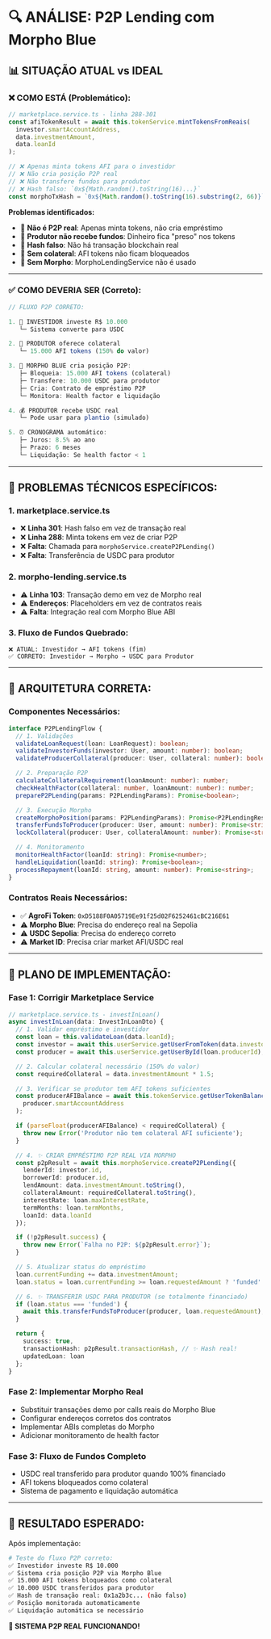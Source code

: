 # 🔍 ANÁLISE: P2P Lending com Morpho Blue

## 📊 **SITUAÇÃO ATUAL vs IDEAL**

### ❌ **COMO ESTÁ (Problemático):**

```javascript
// marketplace.service.ts - linha 288-301
const afiTokenResult = await this.tokenService.mintTokensFromReais(
  investor.smartAccountAddress,
  data.investmentAmount,
  data.loanId
);

// ❌ Apenas minta tokens AFI para o investidor
// ❌ Não cria posição P2P real
// ❌ Não transfere fundos para produtor
// ❌ Hash falso: `0x${Math.random().toString(16)...}`
const morphoTxHash = `0x${Math.random().toString(16).substring(2, 66)}`;
```

**Problemas identificados:**
- 🚨 **Não é P2P real**: Apenas minta tokens, não cria empréstimo
- 🚨 **Produtor não recebe fundos**: Dinheiro fica "preso" nos tokens
- 🚨 **Hash falso**: Não há transação blockchain real
- 🚨 **Sem colateral**: AFI tokens não ficam bloqueados
- 🚨 **Sem Morpho**: MorphoLendingService não é usado

---

### ✅ **COMO DEVERIA SER (Correto):**

```javascript
// FLUXO P2P CORRETO:

1. 👤 INVESTIDOR investe R$ 10.000
   └─ Sistema converte para USDC

2. 🌾 PRODUTOR oferece colateral
   └─ 15.000 AFI tokens (150% do valor)

3. 🏦 MORPHO BLUE cria posição P2P:
   ├─ Bloqueia: 15.000 AFI tokens (colateral)
   ├─ Transfere: 10.000 USDC para produtor
   ├─ Cria: Contrato de empréstimo P2P
   └─ Monitora: Health factor e liquidação

4. 💰 PRODUTOR recebe USDC real
   └─ Pode usar para plantio (simulado)

5. ⏰ CRONOGRAMA automático:
   ├─ Juros: 8.5% ao ano
   ├─ Prazo: 6 meses
   └─ Liquidação: Se health factor < 1
```

---

## 🔧 **PROBLEMAS TÉCNICOS ESPECÍFICOS:**

### **1. marketplace.service.ts**
- ❌ **Linha 301**: Hash falso em vez de transação real
- ❌ **Linha 288**: Minta tokens em vez de criar P2P
- ❌ **Falta**: Chamada para `morphoService.createP2PLending()`
- ❌ **Falta**: Transferência de USDC para produtor

### **2. morpho-lending.service.ts**
- ⚠️ **Linha 103**: Transação demo em vez de Morpho real
- ⚠️ **Endereços**: Placeholders em vez de contratos reais
- ⚠️ **Falta**: Integração real com Morpho Blue ABI

### **3. Fluxo de Fundos Quebrado:**
```
❌ ATUAL: Investidor → AFI tokens (fim)
✅ CORRETO: Investidor → Morpho → USDC para Produtor
```

---

## 🎯 **ARQUITETURA CORRETA:**

### **Componentes Necessários:**

```typescript
interface P2PLendingFlow {
  // 1. Validações
  validateLoanRequest(loan: LoanRequest): boolean;
  validateInvestorFunds(investor: User, amount: number): boolean;
  validateProducerCollateral(producer: User, collateral: number): boolean;

  // 2. Preparação P2P
  calculateCollateralRequirement(loanAmount: number): number;
  checkHealthFactor(collateral: number, loanAmount: number): number;
  prepareP2PLending(params: P2PLendingParams): Promise<boolean>;

  // 3. Execução Morpho
  createMorphoPosition(params: P2PLendingParams): Promise<P2PLendingResult>;
  transferFundsToProducer(producer: User, amount: number): Promise<string>;
  lockCollateral(producer: User, collateralAmount: number): Promise<string>;

  // 4. Monitoramento
  monitorHealthFactor(loanId: string): Promise<number>;
  handleLiquidation(loanId: string): Promise<boolean>;
  processRepayment(loanId: string, amount: number): Promise<string>;
}
```

### **Contratos Reais Necessários:**
- ✅ **AgroFi Token**: `0xD5188F0A05719Ee91f25d02F6252461cBC216E61`
- ⚠️ **Morpho Blue**: Precisa do endereço real na Sepolia
- ⚠️ **USDC Sepolia**: Precisa do endereço correto
- ⚠️ **Market ID**: Precisa criar market AFI/USDC real

---

## 🚀 **PLANO DE IMPLEMENTAÇÃO:**

### **Fase 1: Corrigir Marketplace Service**
```typescript
// marketplace.service.ts - investInLoan()
async investInLoan(data: InvestInLoanDto) {
  // 1. Validar empréstimo e investidor
  const loan = this.validateLoan(data.loanId);
  const investor = await this.userService.getUserFromToken(data.investorToken);
  const producer = await this.userService.getUserById(loan.producerId);

  // 2. Calcular colateral necessário (150% do valor)
  const requiredCollateral = data.investmentAmount * 1.5;

  // 3. Verificar se produtor tem AFI tokens suficientes
  const producerAFIBalance = await this.tokenService.getUserTokenBalance(
    producer.smartAccountAddress
  );

  if (parseFloat(producerAFIBalance) < requiredCollateral) {
    throw new Error('Produtor não tem colateral AFI suficiente');
  }

  // 4. ✨ CRIAR EMPRÉSTIMO P2P REAL VIA MORPHO
  const p2pResult = await this.morphoService.createP2PLending({
    lenderId: investor.id,
    borrowerId: producer.id,
    lendAmount: data.investmentAmount.toString(),
    collateralAmount: requiredCollateral.toString(),
    interestRate: loan.maxInterestRate,
    termMonths: loan.termMonths,
    loanId: data.loanId
  });

  if (!p2pResult.success) {
    throw new Error(`Falha no P2P: ${p2pResult.error}`);
  }

  // 5. Atualizar status do empréstimo
  loan.currentFunding += data.investmentAmount;
  loan.status = loan.currentFunding >= loan.requestedAmount ? 'funded' : 'funding';

  // 6. ✨ TRANSFERIR USDC PARA PRODUTOR (se totalmente financiado)
  if (loan.status === 'funded') {
    await this.transferFundsToProducer(producer, loan.requestedAmount);
  }

  return {
    success: true,
    transactionHash: p2pResult.transactionHash, // ✨ Hash real!
    updatedLoan: loan
  };
}
```

### **Fase 2: Implementar Morpho Real**
- Substituir transações demo por calls reais do Morpho Blue
- Configurar endereços corretos dos contratos
- Implementar ABIs completas do Morpho
- Adicionar monitoramento de health factor

### **Fase 3: Fluxo de Fundos Completo**
- USDC real transferido para produtor quando 100% financiado
- AFI tokens bloqueados como colateral
- Sistema de pagamento e liquidação automática

---

## 🎯 **RESULTADO ESPERADO:**

Após implementação:
```bash
# Teste do fluxo P2P correto:
✅ Investidor investe R$ 10.000
✅ Sistema cria posição P2P via Morpho Blue
✅ 15.000 AFI tokens bloqueados como colateral
✅ 10.000 USDC transferidos para produtor
✅ Hash de transação real: 0x1a2b3c... (não falso)
✅ Posição monitorada automaticamente
✅ Liquidação automática se necessário
```

**🎉 SISTEMA P2P REAL FUNCIONANDO!**